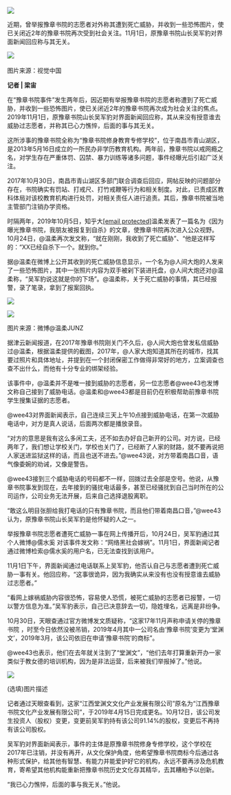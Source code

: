 <p><img src="https://github.com/ZjzMisaka/iaders/tree/master/img/2019/11/5638c-c02159795fd160a9969d769d3506bdd7.jpg"></p>
<div class="preface">近期，曾举报豫章书院的志愿者对外称其遭到死亡威胁，并收到一些恐怖图片，使已关闭近2年的豫章书院再次受到社会关注。11月1日，原豫章书院山长吴军豹对界面新闻回应称与其无关。</div>
<p><span id="more-8399"></span></p>
<div class="WB_editor_iframe_new">
<p class="picbox">​​<img src="https://github.com/ZjzMisaka/iaders/tree/master/img/2019/11/5638c-c02159795fd160a9969d769d3506bdd7.jpg"></p>
<p>图片来源：视觉中国</p>
<p><b>记者 | 梁宙</b></p>
<p>在“豫章书院事件”发生两年后，因近期有举报豫章书院的志愿者称遭到了死亡威胁，并收到一些恐怖图片，使已关闭近2年的豫章书院再次成为社会关注的焦点。2019年11月1日，原豫章书院山长吴军豹对界面新闻回应称，其从来没有授意谁去威胁过志愿者，并称其已心力憔悴，后面的事与其无关。</p>
<p>这所涉事的豫章书院全称为“豫章书院修身教育专修学校”，位于南昌市青山湖区，是2013年5月16日成立的一所民办非学历教育机构。两年前，豫章书院以戒网瘾之名，对学生存在严重体罚、囚禁、暴力训练等诸多问题，事件经曝光后引起广泛关注。</p>
<p>2017年10月30日，南昌市青山湖区多部门联合调查后回应，网帖反映的问题部分存在，书院确实有罚站、打戒尺、打竹戒鞭等行为和相关制度。对此，已责成区教科体局对该校教育机构进行处罚，对相关责任人进行追责。其后，豫章书院被当地主管部门注销办学资格。</p>
<p>时隔两年，2019年10月5日，知乎大<a href="/cdn-cgi/l/email-protection" class="__cf_email__" data-cfemail="d58395">[email&#160;protected]</a>温柔发表了一篇名为《因为曝光豫章书院，我朋友被报复到自杀》的文章，使豫章书院再次进入公众视野。10月24日，@温柔再次发文称，“就在刚刚，我收到了死亡威胁”、“他是这样写的：“XX已经自杀下一个。就到你。”</p>
<p>据@温柔在微博上公开其收到的死亡威胁信息显示，一个名为@人间大炮的人发来了一些恐怖图片，其中一张照片内容为双手被剁下装进托盘，@人间大炮还对@温柔称，“吴军豹说这就是你的下场”。@温柔称，关于死亡威胁的事情，其已经报警，录了笔录，拿到了报案回执。</p>
<p class="picbox"><img src="https://github.com/ZjzMisaka/iaders/tree/master/img/2019/11/c0105-3d4ecdcb41ca8dde18bee53b468427a8.jpg"></p>
<p class="picbox"><img src="https://github.com/ZjzMisaka/iaders/tree/master/img/2019/11/79458-b5dfe2bf06371131fb7631c74693814f.jpg"></p>
<p>图片来源：微博@温柔JUNZ</p>
<p>据津云新闻报道，在2017年豫章书院刚关门不久后，@人间大炮也曾发私信威胁过@温柔，根据温柔提供的截图，2017年，@人家大炮知道其所在的城市，找其要过照片和具体地址，并提到在一个封闭保密工作做得非常好的地方，立案调查也查不出什么，而他有十分专业的绑架经验。</p>
<p>该事件中，@温柔并不是唯一接到威胁的志愿者，另一位志愿者@wee43也发博文称自己接到了威胁电话。@温柔和@wee43都是目前仍在积极帮助前豫章书院学生搜集证据的志愿者。</p>
<p>@wee43对界面新闻表示，自己连续三天上午10点接到威胁电话，在第一次威胁电话中，对方是真人说话，后面两次都是播放录音。</p>
<p>“对方的意思是我有这么多闲工夫，还不如去办好自己新开的公司。对方说，已经两年了，我们想让学校关门，学校也关门了，已经断了人家的财路，就不要再说把人家送进监狱这样的话，而且也送不进去。”@wee43说，对方带着南昌口音，语气像委婉的劝诫，又像是警告。</p>
<p>@wee43接到三个威胁电话的号码都不一样，回拨过去全部是空号。他说，从豫章书院事发到现在，去年接到的骚扰电话最多，甚至已经骚扰到自己当时所在的公司运作，公司业务无法开展，后来自己选择退股离职。</p>
<p>“敢这么明目张胆给我打电话的只有豫章书院，而且他们带着南昌口音，”@wee43认为，原豫章书院山长吴军豹是他怀疑的人之一。</p>
<p>举报豫章书院志愿者遭死亡威胁一事在网上传播开后，10月24日，吴军豹通过其个人微博@儒水奚 对该事件发文称：“网络黑社会嫁祸”。11月1日，界面新闻记者通过微博检索@儒水奚的用户名，已无法查找到该用户。</p>
<p>11月1日下午，界面新闻通过电话联系上吴军豹，他否认自己与志愿者遭到死亡威胁一事有关。他回应称，“这事很诡异，因为我确实从来没有也没有授意谁去威胁过志愿者。”</p>
<p>“看网上嫁祸威胁内容很恐怖，容易使人恐慌，被死亡威胁的志愿者已报警，一切以警方信息为准。”吴军豹表示，自己已决意辞去一切，隐姓埋名，远离是非纷争。</p>
<p>10月30日，天眼查通过官方微博发文质疑称，“这家17年11月声称申请关停的豫章书院 ，时至今日依然没被吊销，2019年4月其中一公司名由‘豫章书院’变更为‘堂渊文’，2019年3月，该公司依旧在申请‘豫章书院’的商标”。</p>
<p>@wee43也表示，他们在去年就关注到了“堂渊文”，“他们去年打算重新开办一家类似于教女德的培训机构，因为是非法运营，后来被我们举报掉了。”他说。</p>
<p class="picbox"><img src="https://github.com/ZjzMisaka/iaders/tree/master/img/2019/11/310a3-ab6d651051555b4e8aa249b39ee6284a.png"></p>
<p>(选填)图片描述</p>
<p>记者通过天眼查看到，这家“江西堂渊文文化产业发展有限公司”原名为“江西豫章书院文化产业发展有限公司”，于2019年4月15日完成更名。10月12日，该公司发生投资人（股权）变更，变更前吴军豹持有该公司91.14%的股权，变更后不再持有该公司股权。</p>
<p>吴军豹对界面新闻表示，事件的主体是原豫章书院修身专修学校，这个学校在2017年已注销，并没有再开，从文化保护角度，他希望豫章书院商标今后通过各种形式保护，给其他有智慧、有能力并能爱护好它的机构，永远不要再涉及危机教育，寄希望其他机构能重新把豫章书院历史文化存其精华，去其糟粕予以创新。</p>
<p>“我已心力憔悴，后面的事与我无关。”他说。​​​​</p>